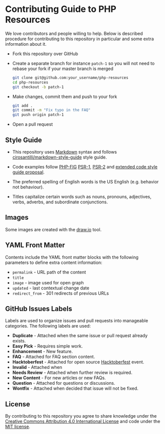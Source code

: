 # Contributing Guide to PHP Resources

We love contributors and people willing to help. Below is described procedure for
contributing to this repository in particular and some extra information about it.

* Fork this repository over GitHub
* Create a separate branch for instance `patch-1` so you will not need to rebase
  your fork if your master branch is merged

  ```bash
  git clone git@github.com:your_username/php-resources
  cd php-resources
  git checkout -b patch-1
  ```
* Make changes, commit them and push to your fork

  ```bash
  git add .
  git commit -m "Fix typo in the FAQ"
  git push origin patch-1
  ```
* Open a pull request

## Style Guide

* This repository uses [Markdown](https://daringfireball.net/projects/markdown/)
  syntax and follows
  [cirosantilli/markdown-style-guide](http://www.cirosantilli.com/markdown-style-guide/)
  style guide.

* Code examples follow [PHP-FIG](http://php-fig.org) [PSR-1](http://www.php-fig.org/psr/psr-2/),
  [PSR-2](http://www.php-fig.org/psr/psr-2/) and
  [extended code style guide proposal](https://github.com/php-fig/fig-standards/blob/master/proposed/extended-coding-style-guide.md).

* The preferred spelling of English words is the US English (e.g. behavior not
  behaviour).

* Titles capitalize certain words such as nouns, pronouns, adjectives, verbs,
  adverbs, and subordinate conjunctions.

## Images

Some images are created with the [draw.io][draw.io] tool.

## YAML Front Matter

Contents include the YAML front matter blocks with the following parameters to
define extra content information:

* `permalink` - URL path of the content
* `title`
* `image` - image used for open graph
* `updated` - last contextual change date
* `redirect_from` - 301 redirects of previous URLs

## GitHub Issues Labels

Labels are used to organize issues and pull requests into manageable categories.
The following labels are used:

* **Duplicate** - Attached when the same issue or pull request already exists.
* **Easy Pick** - Requires simple work.
* **Enhancement** - New feature.
* **FAQ** - Attached for FAQ section content.
* **Hacktoberfest** - Attached for open source [Hacktoberfest] event.
* **Invalid** - Attached when
* **Needs Review** - Attached when further review is required.
* **New Content** - For new articles or new FAQs.
* **Question** - Attached for questions or discussions.
* **Wontfix** - Attached when decided that issue will not be fixed.

## License

By contributing to this repository you agree to share knowledge under the
[Creative Commons Attribution 4.0 International License][license] and code under
the [MIT license][license].

[php-group]: https://www.facebook.com/groups/2204685680/
[draw.io]: https://www.draw.io
[build]: https://github.com/wwphp-fb/wwphp-fb.github.io/blob/master/build.php
[melody]: http://melody.sensiolabs.org/
[license]: https://github.com/wwphp-fb/php-resources/blob/master/LICENSE
[Hacktoberfest]: https://hacktoberfest.digitalocean.com/
